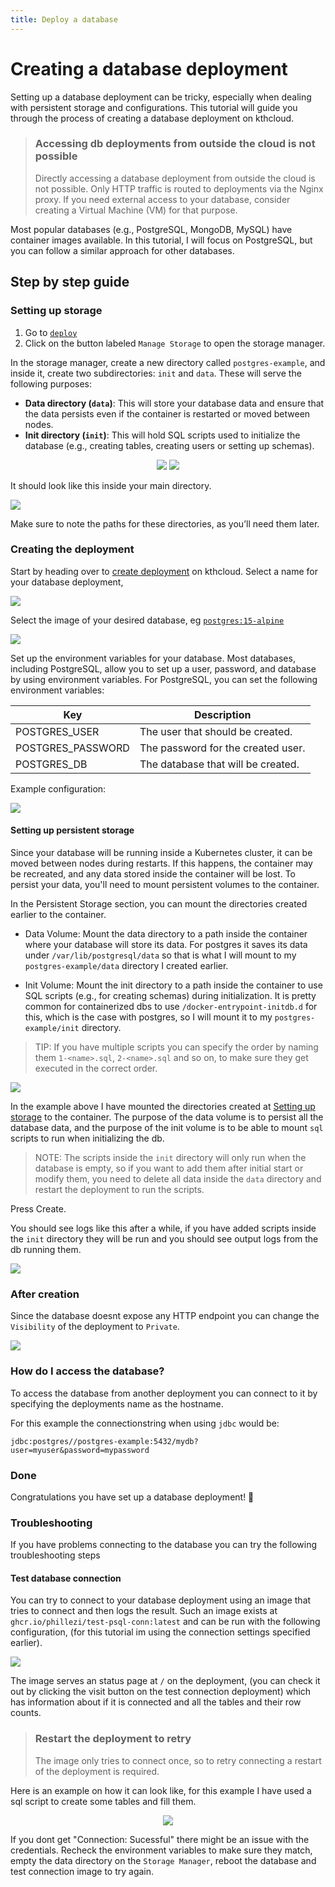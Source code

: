 ```yaml
---
title: Deploy a database
---
```


# Creating a database deployment

Setting up a database deployment can be tricky, especially when dealing with persistent storage and configurations. This tutorial will guide you through the process of creating a database deployment on kthcloud.

> ### Accessing db deployments from outside the cloud is not possible
> 
> Directly accessing a database deployment from outside the cloud is not possible. Only HTTP traffic is routed to deployments via the Nginx proxy. If you need external access to your database, consider creating a Virtual Machine (VM) for that purpose.

Most popular databases (e.g., PostgreSQL, MongoDB, MySQL) have container images available. In this tutorial, I will focus on PostgreSQL, but you can follow a similar approach for other databases.

## Step by step guide

### Setting up storage

1. Go to [`deploy`](https://cloud.cbh.kth.se/deploy) 
2. Click on the button labeled `Manage Storage` to open the storage manager.

In the storage manager, create a new directory called `postgres-example`, and inside it, create two subdirectories: `init` and `data`. These will serve the following purposes:

- **Data directory (`data`)**: This will store your database data and ensure that the data persists even if the container is restarted or moved between nodes.
- **Init directory (`init`)**: This will hold SQL scripts used to initialize the database (e.g., creating tables, creating users or setting up schemas).

<div align="center" >

<img src="../../images/tutorial_database_deployment_sm_create_directory.png" >

<img src="../../images/tutorial_database_deployment_sm_name_directory.png" >

</div>

It should look like this inside your main directory.

<div>

<img src="../../images/tutorial_database_deployment_sm_data_and_init_created.png">

</div>

Make sure to note the paths for these directories, as you’ll need them later.

### Creating the deployment

Start by heading over to [create deployment](https://cloud.cbh.kth.se/create?type=deployment) on kthcloud.
Select a name for your database deployment,

<div>

<img src="../../images/tutorial_database_deployment_name.png">

</div>

Select the image of your desired database, eg [`postgres:15-alpine`](https://hub.docker.com/layers/library/postgres/15-alpine/images/sha256-0fb72c0bd71845e685f4c39afa3e1c56dfb5b22084df5652c69fb76de64c66c2?context=explore)

<div>

<img src="../../images/tutorial_database_deployment_select_image.png">

</div>

Set up the environment variables for your database. Most databases, including PostgreSQL, allow you to set up a user, password, and database by using environment variables. For PostgreSQL, you can set the following environment variables:

| Key | Description |
| --- | ----------- |
| POSTGRES_USER | The user that should be created. |
| POSTGRES_PASSWORD | The password for the created user.|
| POSTGRES_DB | The database that will be created. |

Example configuration:

<img src="../../images/tutorial_database_deployment_environment_variables.png">

#### Setting up persistent storage

Since your database will be running inside a Kubernetes cluster, it can be moved between nodes during restarts. If this happens, the container may be recreated, and any data stored inside the container will be lost. To persist your data, you'll need to mount persistent volumes to the container.

In the Persistent Storage section, you can mount the directories created earlier to the container.

* Data Volume: Mount the data directory to a path inside the container where your database will store its data.
For postgres it saves its data under `/var/lib/postgresql/data` so that is what I will mount to my `postgres-example/data` directory I created earlier.

* Init Volume: Mount the init directory to a path inside the container to use SQL scripts (e.g., for creating schemas) during initialization. It is pretty common for containerized dbs to use `/docker-entrypoint-initdb.d` for this, which is the case with postgres, so I will mount it to my `postgres-example/init` directory.

> TIP: If you have multiple scripts you can specify the order by naming them `1-<name>.sql`, `2-<name>.sql` and so on, to make sure they get executed in the correct order.

<img src="../../images/tutorial_database_deployment_persistent_storage.png">

In the example above I have mounted the directories created at [Setting up storage](#setting-up-storage) to the container. The purpose of the data volume is to persist all the database data, and the purpose of the init volume is to be able to mount `sql` scripts to run when initializing the db.

> NOTE: The scripts inside the `init` directory will only run when the database is empty, so if you want to add them after initial start or modify them, you need to delete all data inside the `data` directory and restart the deployment to run the scripts.

Press Create.

You should see logs like this after a while, if you have added scripts inside the `init` directory they will be run and you should see output logs from the db running them.

<img src="../../images/tutorial_database_deployment_created_logs.png">

### After creation

Since the database doesnt expose any HTTP endpoint you can change the `Visibility` of the deployment to `Private`.

<img src="../../images/tutorial_database_deployment_visibility.png">

### How do I access the database?

To access the database from another deployment you can connect to it by specifying the deployments name as the hostname.

For this example the connectionstring when using `jdbc` would be:

```properties
jdbc:postgres//postgres-example:5432/mydb?user=myuser&password=mypassword
```

### Done

Congratulations you have set up a database deployment! 🎉


### Troubleshooting

If you have problems connecting to the database you can try the following troubleshooting steps

#### Test database connection

You can try to connect to your database deployment using an image that tries to connect and then logs the result. Such an image exists at `ghcr.io/phillezi/test-psql-conn:latest` and can be run with the following configuration, (for this tutorial im using the connection settings specified earlier).

<img src="../../images/tutorial_database_deployment_troubleshoot_test_connection_configuration.png">

The image serves an status page at `/` on the deployment, (you can check it out by clicking the visit button on the test connection deployment) which has information about if it is connected and all the tables and their row counts.

> ### Restart the deployment to retry
> 
> The image only tries to connect once, so to retry connecting a restart of the deployment is required.

Here is an example on how it can look like, for this example I have used a sql script to create some tables and fill them.

<div align="center" >

<img src="../../images/tutorial_database_deployment_troubleshoot_testpsql_image.png">

</div>

If you dont get "Connection: Sucessful" there might be an issue with the credentials. Recheck the environment variables to make sure they match, empty the data directory on the `Storage Manager`, reboot the database and test connection image to try again.
